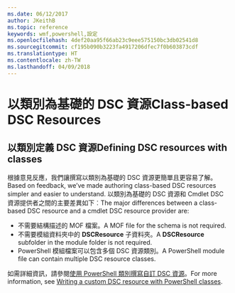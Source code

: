 ```yaml
---
ms.date: 06/12/2017
author: JKeithB
ms.topic: reference
keywords: wmf,powershell,設定
ms.openlocfilehash: 4def20aa95f66ab23c9eee575150bc3db02541d8
ms.sourcegitcommit: cf195b090b3223fa4917206dfec7f0b603873cdf
ms.translationtype: HT
ms.contentlocale: zh-TW
ms.lasthandoff: 04/09/2018
---
```

# <a name="class-based-dsc-resources"></a><span data-ttu-id="81bdf-102">以類別為基礎的 DSC 資源</span><span class="sxs-lookup"><span data-stu-id="81bdf-102">Class-based DSC Resources</span></span>

## <a name="defining-dsc-resources-with-classes"></a><span data-ttu-id="81bdf-103">以類別定義 DSC 資源</span><span class="sxs-lookup"><span data-stu-id="81bdf-103">Defining DSC resources with classes</span></span>

<span data-ttu-id="81bdf-104">根據意見反應，我們讓撰寫以類別為基礎的 DSC 資源更簡單且更容易了解。</span><span class="sxs-lookup"><span data-stu-id="81bdf-104">Based on feedback, we’ve made authoring class-based DSC resources simpler and easier to understand.</span></span>
<span data-ttu-id="81bdf-105">以類別為基礎的 DSC 資源和 Cmdlet DSC 資源提供者之間的主要差異如下︰</span><span class="sxs-lookup"><span data-stu-id="81bdf-105">The major differences between a class-based DSC resource and a cmdlet DSC resource provider are:</span></span>

* <span data-ttu-id="81bdf-106">不需要結構描述的 MOF 檔案。</span><span class="sxs-lookup"><span data-stu-id="81bdf-106">A MOF file for the schema is not required.</span></span>
* <span data-ttu-id="81bdf-107">不需要模組資料夾中的 **DSCResource** 子資料夾。</span><span class="sxs-lookup"><span data-stu-id="81bdf-107">A **DSCResource** subfolder in the module folder is not required.</span></span>
* <span data-ttu-id="81bdf-108">PowerShell 模組檔案可以包含多個 DSC 資源類別。</span><span class="sxs-lookup"><span data-stu-id="81bdf-108">A PowerShell module file can contain multiple DSC resource classes.</span></span>

<span data-ttu-id="81bdf-109">如需詳細資訊，請參閱[使用 PowerShell 類別撰寫自訂 DSC 資源](https://msdn.microsoft.com/powershell/dsc/authoringresource)。</span><span class="sxs-lookup"><span data-stu-id="81bdf-109">For more information, see [Writing a custom DSC resource with PowerShell classes](https://msdn.microsoft.com/powershell/dsc/authoringresource).</span></span>
